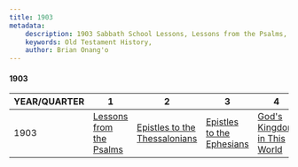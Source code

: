 ```yaml
---
title: 1903
metadata:
    description: 1903 Sabbath School Lessons, Lessons from the Psalms, Epistles to the Thessalonians, Epistles to the Ephesians, God's Kingdom in This World
    keywords: Old Testament History,
    author: Brian Onang'o
---
```


#### 1903

YEAR/QUARTER |   1  | 2| 3| 4
-------------|------------|---|--|---
1903   |  [Lessons from the Psalms](/1901-1910/1903/quarter1) | [Epistles to the Thessalonians](/1901-1910/1903/quarter2) | [Epistles to the Ephesians](/1901-1910/1903/quarter3) | [God's Kingdom in This World](/1901-1910/1903/quarter4) |
 